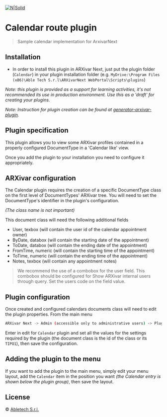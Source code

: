 [![N|Solid](https://www.arxivar.it/images/stories/arxivar/logo_b.png)](http://www.arxivar.it/)
# Calendar route plugin

> Sample calendar implementation for ArxivarNext

## Installation

* In order to install this plugin in ARXivar Next, just put the plugin folder (`Calendar`) in your plugin installation folder (e.g. `MyDrive:\Program Files (x86)\Able Tech S.r.l\ARXivarNext WebPortal\Scripts\plugins`)

_Note: this plugin is provided as a support for learning activities, it's not recommended its use in production environment. Use this as a 'draft' for creating your plugins._

_Note: Instruction for plugin creation can be found at [generator-arxivar-plugin](https://github.com/Arxivar/PluginGenerator/blob/master/README.md)._

## Plugin specification

This plugin allows you to view some ARXivar profiles contained in a properly configured DocumentType in a 'Calendar like' view.

Once you add the plugin to your installation you need to configure it appropriately.

## ARXivar configuration

The Calendar plugin requires the creation of a specific DocumentType class on the first level of DocumentTypes' ARXivar tree. You will need to set the DocumentType's identifier in the plugin's configuration.

_(The class name is not important)_

This document class will need the following additional fields

  - User, texbox (will contain the user id of the calendar appointment owner)
  - ByDate, databox (will contain the starting date of the appointment)
  - ToDate, databox (will contain the ending date of the appointment)
  - FromTime, numeric (will contain the starting time of the appointment)
  - ToTime, numeric (will contain the ending time of the appointment)
  - Notes, texbox (will contain any appointment notes)

> We recommend the use of a combobox for the user field. This combobox should be configured for
Show ARXivar internal users through query.
Set the users code on the field value.

## Plugin configuration

Once created and configured calendars documents class will need to edit the plugin properties.
From the main menu 
```sh
ARXivar Next -> Admin (accessible only to administrative users) -> Plugins manager
```

Enter in edit for `Calendar` plugin and set all the values for the settings required by the plugin (the document class is the id of the class or its `TIPO1`), then save the configuration.

## Adding the plugin to the menu

If you want to add the plugin to the main menu, simply edit your menu layout, add the `Calendar` item in the position you want 
_(the Calendar entry is shown below the plugin group)_, then save the layout.

## License

 © [Abletech S.r.l.](http://www.arxivar.it/)



